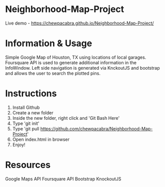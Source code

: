 # Neighborhood-Map-Project
Live demo - https://chewpacabra.github.io/Neighborhood-Map-Project/

# Information & Usage
Simple Google Map of Houston, TX using locations of local garages. Foursquare API is used to generate additional information in the InfoWindow. Left side navigation is generated via KnckoutJS and bootstrap and allows the user to search the plotted pins.

# Instructions
1. Install Github
2. Create a new folder
3. Inside the new folder, right click and 'Git Bash Here'
4. Type 'git init'
5. Type 'git pull https://github.com/chewpacabra/Neighborhood-Map-Project'
6. Open index.html in browser
7. Enjoy!

# Resources
Google Maps API Foursquare API Bootstrap KnockoutJS
